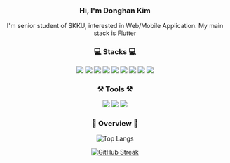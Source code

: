 
<div align='center'>
  
### Hi, I'm Donghan Kim
I'm senior student of SKKU, interested in Web/Mobile Application.
My main stack is Flutter
<br>

### 💻 Stacks 💻

<img src="https://img.shields.io/badge/C-A8B9CC?style=flat-square&logo=C&logoColor=FFFFFF"/> <img src="https://img.shields.io/badge/Python-3776AB?style=flat-square&logo=Python&logoColor=FFFFFF"/> <img src="https://img.shields.io/badge/JavaScript-F7DF1E?style=flat-square&logo=JavaScript&logoColor=000000"/> <img src="https://img.shields.io/badge/TypeScript-3178C6?style=flat-square&logo=TypeScript&logoColor=FFFFFF"/> <img src="https://img.shields.io/badge/React-61DAFB?style=flat-square&logo=React&logoColor=000000"/> <img src="https://img.shields.io/badge/Flutter-02569B?style=flat-square&logo=Flutter&logoColor=FFFFFF"/> <img src="https://img.shields.io/badge/Kotlin-7F52FF?style=flat-square&logo=Kotlin&logoColor=FFFFFF"/> <img src="https://img.shields.io/badge/Android-3DDC84?style=flat-square&logo=Android&logoColor=FFFFFF"/> <img src="https://img.shields.io/badge/Firebase-FFCC35?style=flat-square&logo=Firebase&logoColor=000000"/>

### ⚒️ Tools ⚒️

<img src="https://img.shields.io/badge/VisualStudioCode-007ACC?style=flat-square&logo=Visual Studio Code&logoColor=FFFFFF"/> <img src="https://img.shields.io/badge/AndroidStudio-3DDC84?style=flat-square&logo=Android Studio&logoColor=FFFFFF"/> <img src="https://img.shields.io/badge/Vim-019733?style=flat-square&logo=Vim&logoColor=000000"/>

### 📌 Overview 📌

![Top Langs](https://github-readme-stats.vercel.app/api/top-langs/?username=pendant-k&layout=compact&theme=tokyonight)


[![GitHub Streak](https://streak-stats.demolab.com/?user=pendant-k&theme=dark)](https://git.io/streak-stats)
</div>





<!--
**pendant-k/pendant-k** is a ✨ _special_ ✨ repository because its `README.md` (this file) appears on your GitHub profile.

Here are some ideas to get you started:

- 🔭 I’m currently working on ...
- 🌱 I’m currently learning ...
-->

